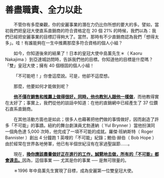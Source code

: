 # 善盡職責、全力以赴

  不管你有多麼樂觀，你的安麗事業的潛在力仍比你所想的要大的多。譬如，當初我們把皇冠大使直系直銷商的符合資格定在 20 個 21% 的時候，我們以為：我們已經把安麗事業的目標訂得夠大了。當然，那時有不少直銷商認為我們「想得太多」。哇！有誰能夠在一生中推薦那麼多符合資格的個人小組？

  如今，你知道後來的結果了！日本的皇冠大使中島薰先生＊（ Kaoru Nakajima ）到亞達城訪問時，告訴我們他的目標。你知道他的目標是什麼嗎？「雙」皇冠大使；擁有 40 個穩固的個人小組！

  「不可能吧！」你會這麼說。可是，他卻不這麼想。

  那麼，他要如何才能做到呢？

  [**他不僅在銷售和推薦上做得很好，同時，他也教別人跟他一樣做**](shan-quan-li-yi-fu.md)，而他教得實在太好了；事實上，我們從他的談話中知道：在他的直銷網中已經產生了 37 位鑽石直系直銷商。

  在其他活動方面也是如此；很多人也藉著把他們做的事情做好，因而創造了許多「不可能」的事蹟。紐約的舞台劇演員尤勃連納（ Yul Brynner ）當他扮演同一個角色達 5,000 次時，他完成了一項不可能的成就。羅傑‧班納斯特（ Roger Bannister ）創出 4 分鐘跑 1 英哩的「不可能」紀錄；鮑伯‧赫伯（ Bob Hope ）由於經常在世界各地勞軍，他已有半個世紀沒有在家過聖誕節……。

  現在，[**換你應該盡量做好正在進行的工作，誠懇地去做，所有的「不可能」都會遠去。**](shan-quan-li-yi-fu.md)因為，這個事業 ── 尤其是你的事業 ── 是無可限量的。

  ＊1996 年中島薰先生實現了目標，成為安麗第一位雙皇冠大使。

